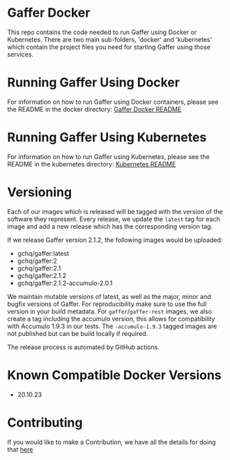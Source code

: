 Gaffer Docker
================

This repo contains the code needed to run Gaffer using Docker or Kubernetes. 
There are two main sub-folders, 'docker' and 'kubernetes' which contain the project files you need for starting Gaffer using those services.

# Running Gaffer Using Docker
For information on how to run Gaffer using Docker containers, please see the README in the docker directory: [Gaffer Docker README](docker/README.md)

# Running Gaffer Using Kubernetes
For information on how to run Gaffer using Kubernetes, please see the README in the kubernetes directory: [Kubernetes README](kubernetes/README.md)

# Versioning
Each of our images which is released will be tagged with the version of the software they represent. Every release,
we update the `latest` tag for each image and add a new release which has the corresponding version tag.

If we release Gaffer version 2.1.2, the following images would be uploaded:

* gchq/gaffer:latest
* gchq/gaffer:2
* gchq/gaffer:2.1
* gchq/gaffer:2.1.2
* gchq/gaffer:2.1.2-accumulo-2.0.1

We maintain mutable versions of latest, as well as the major, minor and bugfix versions of Gaffer. For reproducibility
make sure to use the full version in your build metadata. For `gaffer`/`gaffer-rest` images, we also create a tag including the
accumulo version, this allows for compatibility with Accumulo 1.9.3 in our tests. The `-accumulo-1.9.3` tagged images
are not published but can be build locally if required.

The release process is automated by GitHub actions.

# Known Compatible Docker Versions
* 20.10.23

# Contributing
If you would like to make a Contribution, we have all the details for doing that [here](CONTRIBUTING.md)
